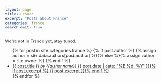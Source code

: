 ```yaml
---
layout: page
title: France
excerpt: "Posts about France"
categories: france
search_omit: true
---
```


We're not in France yet, stay tuned.

<ul class="post-list">
{% for post in site.categories.france %} 
{% if post.author %}
    {% assign author = site.data.authors[post.author] %}{% else %}{% assign author = site.owner %}
{% endif %}
  <li><article><a href="{{ site.url }}{{ post.url }}">{{ post.title }} <i><font size="2">by {{author.name}}</font></i> <span class="entry-date"><time datetime="{{ post.date | date_to_xmlschema }}">{{ post.date | date: "%B %d, %Y" }}</time></span>{% if post.excerpt %} <span class="excerpt">{{ post.excerpt }}</span>{% endif %}</a></article></li>
{% endfor %}
</ul>
